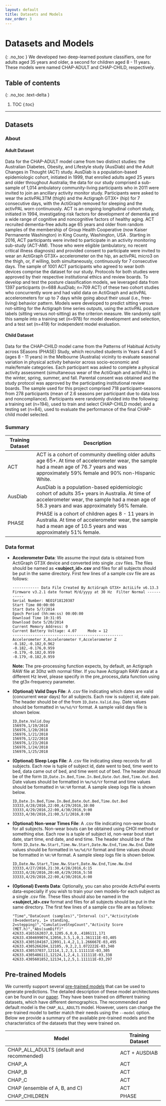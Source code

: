 ```yaml
---
layout: default
title: Datasets and Models
nav_order: 3
---
```


# Datasets and Models
{: .no_toc }
We developed two deep-learned posture classifiers, one for adults aged 35 years and older, a second for children aged 8 - 11 years. These models were named CHAP-ADULT and CHAP-CHILD, respectively. 

## Table of contents
{: .no_toc .text-delta }

1. TOC
{:toc}

---

## Datasets


### About

#### Adult Dataset
Data for the CHAP-ADULT model came from two distinct studies: the Australian Diabetes, Obesity, and Lifestyle study (AusDiab) and the Adult Changes in Thought (ACT) study. AusDiab is a population-based epidemiologic cohort, initiated in 1999,  that  enrolled adults aged 25 years and older throughout Australia; the data for our study comprised a sub-sample of 1,014 ambulatory community-living participants who in 2011 were invited to join an ancillary activity monitor study. Participants were asked to wear the activPAL3TM (thigh) and the Actigraph GT3X+ (hip) for 7 consecutive days, with the ActiGraph removed for sleeping and the activPAL worn continuously. ACT is an ongoing longitudinal cohort study, initiated in 1994,  investigating risk factors for development of dementia and a wide range of cognitive and noncognitive factors of healthy aging. ACT recruited dementia-free adults age 65 years and older from random samples of the membership of Group Health Cooperative (now Kaiser Permanente Washington) in King County, Washington, USA . Starting in 2016, ACT participants were invited to participate in an activity monitoring sub-study (ACT-AM). Those who were eligible (ambulatory, no recent critical illness diagnosis) and provided consent to participate were invited to wear an ActiGraph GT3X+ accelerometer on the hip, an activPAL micro3 on the thigh, or, if willing, both simultaneously, continuously for 7 consecutive days. The sample of 1001 ACT participants who agreed to wear both devices comprise the dataset for our study. Protocols for both studies were approved by their respective institutional ethics and review boards. To develop and test the posture classification models, we leveraged data from 1397 participants (n=688 AusDiab; n=709 ACT) of these  two cohort studies who concurrently wore and had valid data on ActiGraph and activPAL accelerometers for up to 7 days while going about their usual (i.e., free-living) behavior pattern. Models were developed to predict sitting versus not-sitting for the Actigraph time series outputs, using the activPAL posture labels (sitting versus not-sitting) as the criterion measure.  We randomly split this sample into a training set (n=978) for model development and selection, and a test set (n=419) for independent model evaluation.

#### Child Dataset
Data for the CHAP-CHILD model came from  the Patterns of Habitual Activity across SEasons (PHASE) Study, which recruited students in Years 4 and 5 (ages 8 - 11 years) in the Melbourne (Australia) vicinity to evaluate seasonal variation in physical activity behavior across socio-economic and male/female categories.  Each participant was asked to complete a physical activity assessment (simultaneous wear of the ActiGraph and activPAL) in the winter, spring, summer, and fall. Parental consent was obtained and the study protocol was approved by the participating institutional review boards. The sample used for this project  comprised 718 participant-seasons from 278 participants (mean of 2.6 seasons per participant due to data loss and noncompliance). Participants were randomly divided into the following: a training set (n=194), used to train and select CHAP-CHILD model; and a testing set (n=84), used to evaluate the performance of the final CHAP-child model selected. 


### Summary

|Training Dataset | Description                                             |
|-----------------|---------------------------------------------------------|
|ACT              | ACT is a cohort of community dwelling older adults age 65+. At time of accelerometer wear, the sample had a mean age of 76.7 years and was approximately 59% female and 90% non-Hispanic White.|
|AusDiab          | AusDiab is a population-based epidemiologic cohort of adults 35+ years in Australia. At time of accelerometer wear, the sample had a mean age of 58.3 years and was approximately 56% female.| 
|PHASE            | PHASE is a cohort of children ages 8 - 11 years in Australia. At time of accelerometer wear, the sample had a mean age of 10.5 years and was approximately 51% female.| 



### Data format
- **Accelerometer Data**: We assume the input data is obtained from ActiGraph GT3X device and converted into single .csv files. The files should be named as **<subject_id>.csv** and files for all subjects should be put in the same directory. First few lines of a sample csv file are as follows:
    ~~~
    ------------ Data File Created By ActiGraph GT3X+ ActiLife v6.13.3 Firmware v3.2.1 date format M/d/yyyy at 30 Hz  Filter Normal -----------
    Serial Number: NEO1F18120387
    Start Time 00:00:00
    Start Date 5/7/2014
    Epoch Period (hh:mm:ss) 00:00:00
    Download Time 10:31:05
    Download Date 5/20/2014
    Current Memory Address: 0
    Current Battery Voltage: 4.07     Mode = 12
    --------------------------------------------------
    Accelerometer X,Accelerometer Y,Accelerometer Z
    -0.182,-0.182,0.962
    -0.182,-0.176,0.959
    -0.179,-0.182,0.959
    -0.179,-0.182,0.959
    ~~~

    **Note:** The pre-processing function expects, by default, an Actigraph RAW file at 30hz with normal filter. If you have Actigraph RAW data at a different Hz level, please specify in the pre_process_data function using the gt3x-frequency parameter.

- **(Optional) Valid Days File**: A .csv file indicating which dates are valid (concurrent wear days) for all subjects. Each row is subject id, date pair. The header should be of the from `ID,Date.Valid.Day`.  Date values should be formatted in `%m/%d/%Y` format. A sample valid days file is shown below.

    ~~~
    ID,Date.Valid.Day
    156976,1/19/2018
    156976,1/20/2018
    156976,1/21/2018
    156976,1/22/2018
    156976,1/23/2018
    156976,1/24/2018
    156976,1/25/2018
    ~~~

- **(Optional) Sleep Logs File**: A .csv file indicating sleep records for all subjects. Each row is tuple of subject id, date went to bed, time went to bed, data came out of bed, and time went out of bed. The header should be of the form `ID,Date.In.Bed,Time.In.Bed,Date.Out.Bed,Time.Out.Bed`. Date values should be formatted in `%m/%d/%Y` format and time values should be formatted in `%H:%M` format. A sample sleep logs file is shown below.


    ~~~
    ID,Date.In.Bed,Time.In.Bed,Date.Out.Bed,Time.Out.Bed
    33333,4/28/2016,22:00,4/29/2016,10:00
    33333,4/29/2016,22:00,4/30/2016,9:00
    33333,4/30/2016,21:00,5/1/2016,8:00
    ~~~

- **(Optional) Non-wear Times File**: A .csv file indicating non-wear bouts for all subjects. Non-wear bouts can be obtained using CHOI method or something else. Each row is a tuple of subject id, non-wear bout start date, start time, end date, and end time. The header should be of the form `ID,Date.Nw.Start,Time.Nw.Start,Date.Nw.End,Time.Nw.End`. Date values should be formatted in `%m/%d/%Y` format and time values should be formatted in `%H:%M` format. A sample sleep logs file is shown below.
  
    ~~~
    ID,Date.Nw.Start,Time.Nw.Start,Date.Nw.End,Time.Nw.End
    33333,4/27/2016,21:30,4/28/2016,6:15
    33333,4/28/2016,20:40,4/29/2016,5:58
    33333,4/29/2016,22:00,4/30/2016,6:00
    ~~~

- **(Optional) Events Data**: Optionally, you can also provide ActivPal events data-especially if you wish to train your own models-for each subject as a single .csv file. These files should also be named in the **<subject_id>.csv** format and files for all subjects should be put in the same directory. The first few lines of a sample csv file are as follows:
    ~~~
    "Time","DataCount (samples)","Interval (s)","ActivityCode (0=sedentary, 1= standing, 2=stepping)","CumulativeStepCount","Activity Score (MET.h)","Abs(sumDiff)"
    42633.4165162037,0,1205.6,0,0,.4186111,171
    42633.4304699074,12056,3.5,1,0,1.361111E-03,405
    42633.4305104167,12091,1.4,2,1,1.266667E-03,495
    42633.4305266204,12105,.9,2,2,1.072222E-03,340
    42633.430537037,12114,1,2,3,1.111111E-03,305
    42633.4305486111,12124,1,2,4,1.111111E-03,338
    42633.4305601852,12134,1,2,5,1.111111E-03,297
    ~~~

## Pre-trained Models

We currently support several [pre-trained models](https://github.com/ADALabUCSD/DeepPostures/tree/master/MSSE-2021/pre-trained-models) that can be used to generate predictions. The detailed description of these model architectures can be found in our [paper](https://doi.org/10.1249/MSS.0000000000002705). They have been trained on different training datasets, which have different demographics. The recommended and default model is the `CHAP_ALL_ADULTS` model. However, users can change the pre-trained model to better match their needs using the `--model` option. Below we provide a summary of the available pre-trained models and the characteristics of the datasets that they were trained on.

| Model                                               | Training Dataset    |
|-----------------------------------------------------|---------------------|
|CHAP_ALL_ADULTS  (default and recommended)           | ACT + AUSDIAB       |
|CHAP_A                                               | ACT                 |
|CHAP_B                                               | ACT                 |
|CHAP_C                                               | ACT                 |
|CHAP (ensemble of A, B, and C)                       | ACT                 |
|CHAP_CHILDREN                                        | PHASE               |


